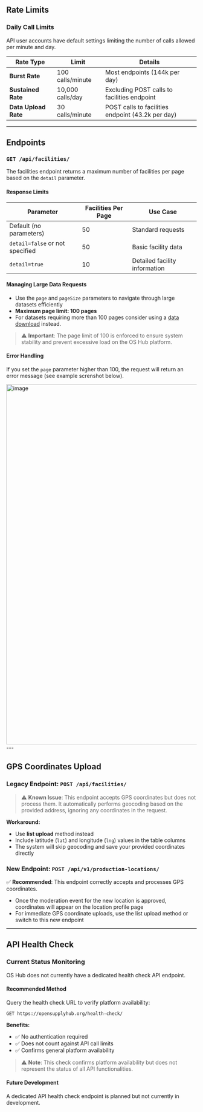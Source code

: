 ## Rate Limits

### Daily Call Limits

API user accounts have default settings limiting the number of calls allowed per minute and day.

| Rate Type | Limit | Details |
|-----------|-------|---------|
| **Burst Rate** | 100 calls/minute | Most endpoints (144k per day) |
| **Sustained Rate** | 10,000 calls/day | Excluding POST calls to facilities endpoint |
| **Data Upload Rate** | 30 calls/minute | POST calls to facilities endpoint (43.2k per day) |

---

## Endpoints

### `GET /api/facilities/`

The facilities endpoint returns a maximum number of facilities per page based on the `detail` parameter.

#### Response Limits

| Parameter | Facilities Per Page | Use Case |
|-----------|-------------------|----------|
| Default (no parameters) | 50 | Standard requests |
| `detail=false` or not specified | 50 | Basic facility data |
| `detail=true` | 10 | Detailed facility information |

#### Managing Large Data Requests

- Use the `page` and `pageSize` parameters to navigate through large datasets efficiently
- **Maximum page limit: 100 pages**
- For datasets requiring more than 100 pages consider using a [data download](#https://info.opensupplyhub.org/premium-data-downloads-analysis) instead.

> ⚠️ **Important**: The page limit of 100 is enforced to ensure system stability and prevent excessive load on the OS Hub platform.

#### Error Handling

If you set the `page` parameter higher than 100, the request will return an error message (see example screnshot below).

<img width="1932" height="950" alt="image" src="https://github.com/user-attachments/assets/7c12a0e0-67cb-4f65-b91f-2c1405146f68" />
---

## GPS Coordinates Upload

### Legacy Endpoint: `POST /api/facilities/`

> ⚠️ **Known Issue**: This endpoint accepts GPS coordinates but does not process them. It automatically performs geocoding based on the provided address, ignoring any coordinates in the request.

**Workaround:**
- Use **list upload** method instead
- Include latitude (`lat`) and longitude (`lng`) values in the table columns
- The system will skip geocoding and save your provided coordinates directly

### New Endpoint: `POST /api/v1/production-locations/`

✅ **Recommended**: This endpoint correctly accepts and processes GPS coordinates.

- Once the moderation event for the new location is approved, coordinates will appear on the location profile page
- For immediate GPS coordinate uploads, use the list upload method or switch to this new endpoint

---

## API Health Check

### Current Status Monitoring

OS Hub does not currently have a dedicated health check API endpoint.

#### Recommended Method

Query the health check URL to verify platform availability:

```
GET https://opensupplyhub.org/health-check/
```

**Benefits:**
- ✅ No authentication required
- ✅ Does not count against API call limits
- ✅ Confirms general platform availability

> ⚠️ **Note**: This check confirms platform availability but does not represent the status of all API functionalities.

#### Future Development

A dedicated API health check endpoint is planned but not currently in development.
